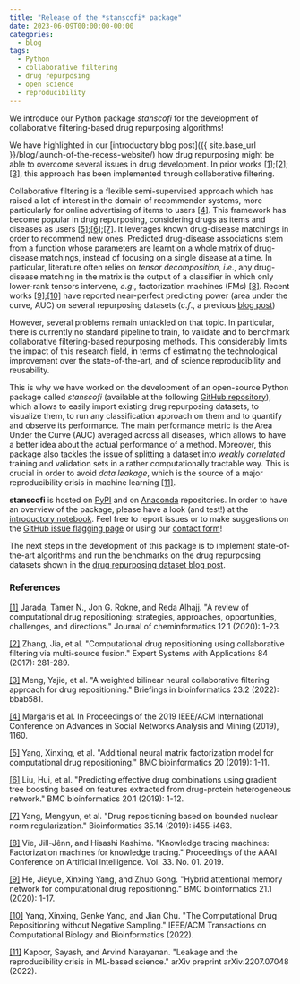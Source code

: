```yaml
---
title: "Release of the *stanscofi* package"
date: 2023-06-09T00:00:00-00:00
categories:
  - blog
tags:
  - Python
  - collaborative filtering
  - drug repurposing
  - open science
  - reproducibility
---
```


We introduce our Python package *stanscofi* for the development of collaborative filtering-based drug repurposing algorithms!

We have highlighted in our [introductory blog post]({{ site.base_url }}/blog/launch-of-the-recess-website/) how drug repurposing might be able to overcome several issues in drug development. In prior works [[1]](https://doi.org/10.1186/s13321-020-00450-7);[[2]](https://doi.org/10.1016/j.eswa.2017.05.004);[[3]](https://doi.org/10.1093/bib/bbab581), this approach has been implemented through collaborative filtering. 

Collaborative filtering is a flexible semi-supervised approach which has raised a lot of interest in the domain of recommender systems, more particularly for online advertising of items to users [[4]](https://dl.acm.org/doi/abs/10.1145/3341161). This framework has become popular in drug repurposing, considering drugs as items and diseases as users [[5]](https://doi.org/10.1186/s12859-019-2983-2);[[6]](https://doi.org/10.1186/s12859-019-3288-1);[[7]](https://doi.org/10.1093/bioinformatics/btz331). It leverages known drug-disease matchings in order to recommend new ones. Predicted drug-disease associations stem from a function whose parameters are learnt on a whole matrix of drug-disease matchings, instead of focusing on a single disease at a time. In particular, literature often relies on *tensor decomposition*, *i*.*e*., any drug-disease matching in the matrix is the output of a classifier in which only lower-rank tensors intervene, *e*.*g*., factorization machines (FMs) [[8]](https://doi.org/10.1609/aaai.v33i01.3301750). Recent works [[9]](https://doi.org/10.1186/s12859-020-03898-4);[[10]](https://doi.org/10.1109/TCBB.2022.3212051) have reported near-perfect predicting power (area under the curve, AUC) on several repurposing datasets (*c*.*f*., a previous [blog post](https://recess-eu-project.github.io/blog/publication-of-new-drug-repurposing-datasets/))

However, several problems remain untackled on that topic. In particular, there is currently no standard pipeline to train, to validate and to benchmark collaborative filtering-based repurposing methods. This considerably limits the impact of this research field, in terms of estimating the technological improvement over the state-of-the-art, and of science reproducibility and reusability.

This is why we have worked on the development of an open-source Python package called *stanscofi* (available at the following [GitHub repository](https://github.com/RECeSS-EU-Project/stanscofi/)), which allows to easily import existing drug repurposing datasets, to visualize them, to run any classification approach on them and to quantify and observe its performance. The main performance metric is the Area Under the Curve (AUC) averaged across all diseases, which allows to have a better idea about the actual performance of a method. Moreover, this package also tackles the issue of splitting a dataset into *weakly correlated* training and validation sets in a rather computationally tractable way. This is crucial in order to avoid *data leakage*, which is the source of a major reproducibility crisis in machine learning [[11]](https://doi.org/10.48550/arXiv.2207.07048). 

**stanscofi** is hosted on [PyPI](https://pypi.org/project/stanscofi/) and on [Anaconda](https://anaconda.org/recess/stanscofi/) repositories. In order to have an overview of the package, please have a look (and test!) at the [introductory notebook](https://github.com/RECeSS-EU-Project/stanscofi/blob/master/docs/Introduction%20to%20stanscofi.ipynb). Feel free to report issues or to make suggestions on the [GitHub issue flagging page](https://github.com/RECeSS-EU-Project/stanscofi/issues) or using our [contact form](https://recess-eu-project.github.io/contact/)!

The next steps in the development of this package is to implement state-of-the-art algorithms and run the benchmarks on the drug repurposing datasets shown in the [drug repurposing dataset blog post](https://recess-eu-project.github.io/blog/publication-of-new-drug-repurposing-datasets/).

### References

[[1]](https://doi.org/10.1186/s13321-020-00450-7) Jarada, Tamer N., Jon G. Rokne, and Reda Alhajj. "A review of computational drug repositioning: strategies, approaches, opportunities, challenges, and directions." Journal of cheminformatics 12.1 (2020): 1-23.

[[2]](https://doi.org/10.1016/j.eswa.2017.05.004) Zhang, Jia, et al. "Computational drug repositioning using collaborative filtering via multi-source fusion." Expert Systems with Applications 84 (2017): 281-289.

[[3]](https://doi.org/10.1093/bib/bbab581) Meng, Yajie, et al. "A weighted bilinear neural collaborative filtering approach for drug repositioning." Briefings in bioinformatics 23.2 (2022): bbab581.

[[4]](https://dl.acm.org/doi/abs/10.1145/3341161) Margaris et al. In Proceedings of the 2019 IEEE/ACM International Conference on Advances in Social Networks Analysis and Mining (2019), 1160.

[[5]](https://doi.org/10.1186/s12859-019-2983-2) Yang, Xinxing, et al. "Additional neural matrix factorization model for computational drug repositioning." BMC bioinformatics 20 (2019): 1-11.

[[6]](https://doi.org/10.1186/s12859-019-3288-1) Liu, Hui, et al. "Predicting effective drug combinations using gradient tree boosting based on features extracted from drug-protein heterogeneous network." BMC bioinformatics 20.1 (2019): 1-12.

[[7]](https://doi.org/10.1093/bioinformatics/btz331) Yang, Mengyun, et al. "Drug repositioning based on bounded nuclear norm regularization." Bioinformatics 35.14 (2019): i455-i463.

[[8]](https://doi.org/10.1609/aaai.v33i01.3301750) Vie, Jill-Jênn, and Hisashi Kashima. "Knowledge tracing machines: Factorization machines for knowledge tracing." Proceedings of the AAAI Conference on Artificial Intelligence. Vol. 33. No. 01. 2019.

[[9]](https://doi.org/10.1186/s12859-020-03898-4) He, Jieyue, Xinxing Yang, and Zhuo Gong. "Hybrid attentional memory network for computational drug repositioning." BMC bioinformatics 21.1 (2020): 1-17.

[[10]](https://doi.org/10.1109/TCBB.2022.3212051) Yang, Xinxing, Genke Yang, and Jian Chu. "The Computational Drug Repositioning without Negative Sampling." IEEE/ACM Transactions on Computational Biology and Bioinformatics (2022).

[[11]](https://doi.org/10.48550/arXiv.2207.07048) Kapoor, Sayash, and Arvind Narayanan. "Leakage and the reproducibility crisis in ML-based science." arXiv preprint arXiv:2207.07048 (2022).